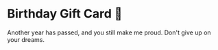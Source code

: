 <h1> Birthday Gift Card 🥳 </h1>

<p> Another year has passed, and you still make me proud. Don't give up on your dreams. </p>
